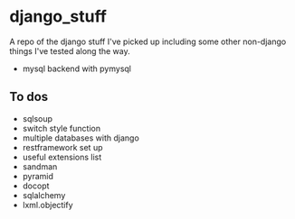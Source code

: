 # django_stuff
A repo of the django stuff I've picked up including some other non-django things I've tested along the way.

* mysql backend with pymysql

## To dos
* sqlsoup
* switch style function
* multiple databases with django
* restframework set up
* useful extensions list
* sandman
* pyramid
* docopt
* sqlalchemy
* lxml.objectify

